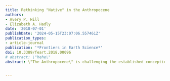 ```yaml
---
title: Rethinking "Native" in the Anthropocene
authors:
- Avery P. Hill
- Elizabeth A. Hadly
date: '2018-07-01'
publishDate: '2024-05-15T23:07:06.557461Z'
publication_types:
- article-journal
publication: '*Frontiers in Earth Science*'
doi: 10.3389/feart.2018.00096
# abstract: \"hehe\"
abstract: \"The Anthropocene\" is challenging the established conceptions of biogeography. In an age of widespread disturbance, global commerce, and a rapidly changing climate, some species have the opportunity to access new, vast areas while others disappear at unprecedented rates and scales, along with the environments to which they are adapted. The \"native vs. alien\" conceptual framework for determining which species \"belong\" in an environment is naive and insufficient in facing the novel biogeographic dynamics of the Anthropocene, as are the wilderness management practices derived from it. Though conservation practitioners have come a long way in addressing some limits of the native/alien dichotomy, there are many domains where this paradigm persists and continues to influence. Here, we argue that no species will be truly \"native\" in the Anthropocene, and a new set of criteria to determine the \"belonging\" of a species to a locality is necessary for the establishment of management practices that reconcile the veracity of global change with realistic options for the preservation of biodiversity.


---
```

